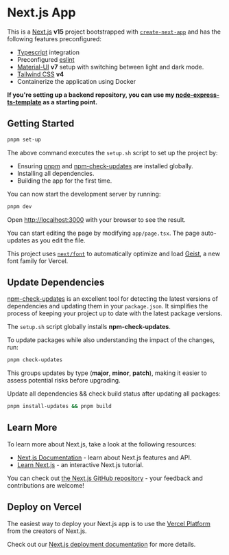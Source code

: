 # Next.js App

This is a [Next.js](https://nextjs.org) **v15** project bootstrapped with [`create-next-app`](https://nextjs.org/docs/app/api-reference/cli/create-next-app) and has the following features preconfigured:

- [Typescript](https://www.typescriptlang.org/) integration
- Preconfigured [eslint](https://eslint.org/)
- [Material-UI](https://mui.com/) **v7** setup with switching between light and dark mode.
- [Tailwind CSS](https://tailwindcss.com/) **v4**
- Containerize the application using Docker

**If you're setting up a backend repository, you can use my [node-express-ts-template](https://github.com/nishkohli96/node-express-ts-template) as a starting point.**

## Getting Started

```bash
pnpm set-up
```

The above command executes the `setup.sh` script to set up the project by:

- Ensuring [pnpm](https://pnpm.io/) and [npm-check-updates](https://www.npmjs.com/package/npm-check-updates) are installed globally.
- Installing all dependencies.
- Building the app for the first time.

You can now start the development server by running:

```bash
pnpm dev
```

Open [http://localhost:3000](http://localhost:3000) with your browser to see the result.

You can start editing the page by modifying `app/page.tsx`. The page auto-updates as you edit the file.

This project uses [`next/font`](https://nextjs.org/docs/app/building-your-application/optimizing/fonts) to automatically optimize and load [Geist](https://vercel.com/font), a new font family for Vercel.

## Update Dependencies

[npm-check-updates](https://www.npmjs.com/package/npm-check-updates) is an excellent tool for detecting the latest versions of dependencies and updating them in your `package.json`. It simplifies the process of keeping your project up to date with the latest package versions.

The `setup.sh` script globally installs **npm-check-updates**.

To update packages while also understanding the impact of the changes, run:

```bash
pnpm check-updates
```
This groups updates by type (**major**, **minor**, **patch**), making it easier to assess potential risks before upgrading.

Update all dependencies && check build status after updating all packages:

```bash
pnpm install-updates && pnpm build
```

## Learn More

To learn more about Next.js, take a look at the following resources:

- [Next.js Documentation](https://nextjs.org/docs) - learn about Next.js features and API.
- [Learn Next.js](https://nextjs.org/learn) - an interactive Next.js tutorial.

You can check out [the Next.js GitHub repository](https://github.com/vercel/next.js) - your feedback and contributions are welcome!

## Deploy on Vercel

The easiest way to deploy your Next.js app is to use the [Vercel Platform](https://vercel.com/new?utm_medium=default-template&filter=next.js&utm_source=create-next-app&utm_campaign=create-next-app-readme) from the creators of Next.js.

Check out our [Next.js deployment documentation](https://nextjs.org/docs/app/building-your-application/deploying) for more details.

